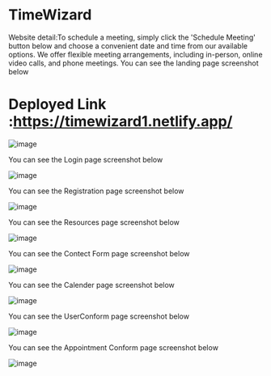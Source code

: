 # TimeWizard
Website detail:To schedule a meeting, simply click the 'Schedule Meeting' button below and choose a convenient date and time from our available options. We offer flexible meeting arrangements, including in-person, online video calls, and phone meetings.
You can see the landing page screenshot below

# Deployed Link :https://timewizard1.netlify.app/

![image](https://github.com/raxitamathukiya/medical-bells-7477/assets/36467733/49afaa78-8de4-4ab4-8728-f25cab36d0ce)

You can see the Login page screenshot below

![image](https://github.com/raxitamathukiya/medical-bells-7477/assets/36467733/de658919-a5f5-4638-b0c9-6044f668f991)

You can see the Registration page screenshot below

![image](https://github.com/raxitamathukiya/medical-bells-7477/assets/36467733/0350c00c-2181-4ce3-9110-0d6e1c729e7a)

You can see the Resources page screenshot below

![image](https://github.com/raxitamathukiya/medical-bells-7477/assets/36467733/44bf673b-461f-4519-aee9-ab58232e1ff0)

You can see the Contect Form page screenshot below

![image](https://github.com/raxitamathukiya/medical-bells-7477/assets/36467733/03501a05-6ba7-4905-aef6-fe532f160fb2)

You can see the Calender page screenshot below

![image](https://github.com/raxitamathukiya/medical-bells-7477/assets/36467733/e2ce6ca1-50f4-400b-9ba4-acc71c17edf8)

You can see the UserConform page screenshot below

![image](https://github.com/raxitamathukiya/medical-bells-7477/assets/36467733/16dbc63c-b60f-4219-9580-775be28498c7)

You can see the Appointment Conform page screenshot below

![image](https://github.com/raxitamathukiya/medical-bells-7477/assets/36467733/f0e1a05f-81e9-4c42-af04-3395be630d3c)



